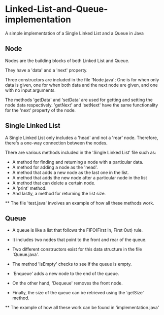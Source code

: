 # Linked-List-and-Queue-implementation
A simple implementation of a Single Linked List and a Queue in Java
## Node
Nodes are the building blocks of both Linked List and Queue.

They have a 'data' and a 'next' property.

Three constructors are included in the file 'Node.java'; One is for when only data is given, one for when both data and the next node are given, and one with no input arguments.

The methods 'getData' and 'setData' are used for getting and setting the node data respectively. 'getNext' and 'setNext' have the same functionality for the 'next' property of the node.


## Single Linked List
A Single Linked List only includes a 'head' and not a 'rear' node. Therefore, there's a one-way connection between the nodes.

There are various methods included in the 'Single Linked List' file such as:

* A method for finding and returning a node with a particular data.
* A method for adding a node as the 'head'.
* A method that adds a new node as the last one in the list.
* A method that adds the new node after a particular node in the list
* A method that can delete a certain node.
* A 'print' method.
* And lastly, a method for returning the list size.

** The file 'test.java' involves an example of how all these methods work.

## Queue
* A queue is like a list that follows the FIFO(First In, First Out) rule.

* It includes two nodes that point to the front and rear of the queue.

* Two different constructors exist for this data structure in the file 'Queue.java'.

* The method 'isEmpty' checks to see if the queue is empty.

* 'Enqueue' adds a new node to the end of the queue.

* On the other hand, 'Dequeue' removes the front node.

* Finally, the size of the queue can be retrieved using the 'getSize' method.

** The example of how all these work can be found in 'implementation.java'

